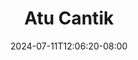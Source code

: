 --- 
title: "Atu Cantik"
description: "download  video bokep Atu Cantik     terbaru"
date: 2024-07-11T12:06:20-08:00
file_code: "b2zn53x7ntta"
draft: false
cover: "xy8qnlm3w41pmbb1.jpg"
tags: ["Atu", "Cantik", "bokep-indo", "bokep-viral", "bokep-ig"]
length: 1108
fld_id: "1483178"
foldername: "Atu"
categories: ["Atu"]
views: 0
---